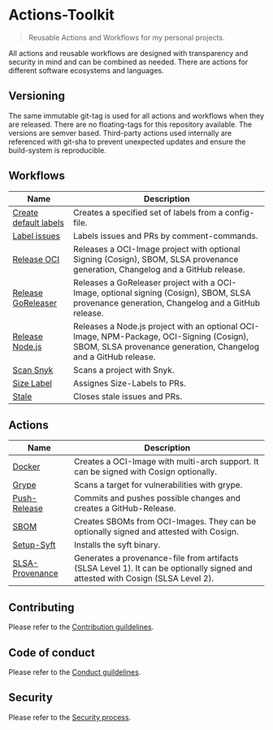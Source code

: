 
# Actions-Toolkit

> Reusable Actions and Workflows for my personal projects.

All actions and reusable workflows are designed with transparency and security in mind and can be combined as needed. There are actions for different software ecosystems and languages.

## Versioning

The same immutable git-tag is used for all actions and workflows when they are released. There are no floating-tags for this repository available. The versions are semver based. Third-party actions used internally are referenced with git-sha to prevent unexpected updates and ensure the build-system is reproducible.


## Workflows

| Name                                                                     | Description |
| ------------------------------------------------------------------------ | ----------- |
| [Create default labels](.github/workflows/toolkit-create-default-labels.yml)          | Creates a specified set of labels from a config-file. |
| [Label issues](.github/workflows/toolkit-label-issues.yml)          | Labels issues and PRs by comment-commands. |
| [Release OCI](.github/workflows/toolkit-release-oci.yml)                 | Releases a OCI-Image project with optional Signing (Cosign), SBOM, SLSA provenance generation, Changelog and a GitHub release. |
| [Release GoReleaser](.github/workflows/toolkit-release-goreleaser.yml)   | Releases a GoReleaser project with a OCI-Image, optional signing (Cosign), SBOM, SLSA provenance generation, Changelog and a GitHub release. |
| [Release Node.js](.github/workflows/toolkit-release-nodejs.yml)          | Releases a Node.js project with an optional OCI-Image, NPM-Package, OCI-Signing (Cosign), SBOM, SLSA provenance generation, Changelog and a GitHub release. |
| [Scan Snyk](.github/workflows/toolkit-scan-snyk.yml)          | Scans a project with Snyk. |
| [Size Label](.github/workflows/toolkit-size-label.yml)          | Assignes Size-Labels to PRs. |
| [Stale](.github/workflows/toolkit-stale.yml)          | Closes stale issues and PRs. |


## Actions

| Name                                                                     | Description |
| ------------------------------------------------------------------------ | ----------- |
| [Docker](docker/README.md)   | Creates a OCI-Image with multi-arch support. It can be signed with Cosign optionally. |
| [Grype](grype/README.md)   | Scans a target for vulnerabilities with grype. |
| [Push-Release](push-release/README.md)   | Commits and pushes possible changes and creates a GitHub-Release. |
| [SBOM](sbom/README.md)   | Creates SBOMs from OCI-Images. They can be optionally signed and attested with Cosign. |
| [Setup-Syft](setup-syft/README.md)   | Installs the syft binary. |
| [SLSA-Provenance](slsa-provenance/README.md)   | Generates a provenance-file from artifacts (SLSA Level 1). It can be optionally signed and attested with Cosign (SLSA Level 2). |


## Contributing

Please refer to the [Contribution guildelines](https://github.com/ckotzbauer/.github/blob/main/CONTRIBUTING.md).

## Code of conduct

Please refer to the [Conduct guildelines](https://github.com/ckotzbauer/.github/blob/main/CODE_OF_CONDUCT.md).

## Security

Please refer to the [Security process](https://github.com/ckotzbauer/.github/blob/main/SECURITY.md).
